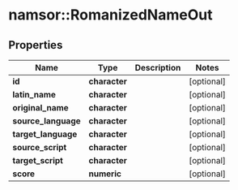 # namsor::RomanizedNameOut

## Properties
Name | Type | Description | Notes
------------ | ------------- | ------------- | -------------
**id** | **character** |  | [optional] 
**latin_name** | **character** |  | [optional] 
**original_name** | **character** |  | [optional] 
**source_language** | **character** |  | [optional] 
**target_language** | **character** |  | [optional] 
**source_script** | **character** |  | [optional] 
**target_script** | **character** |  | [optional] 
**score** | **numeric** |  | [optional] 


